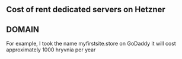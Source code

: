 ## Cost of rent dedicated servers on Hetzner



## DOMAIN
 For example, I took the name myfirstsite.store on GoDaddy it will cost approximately 1000 hryvnia per year